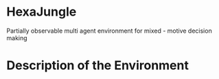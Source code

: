 # HexaJungle

Partially observable multi agent environment for mixed - motive decision making 

# Description of the Environment

